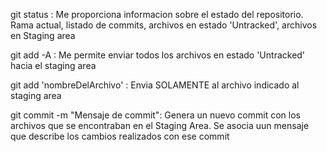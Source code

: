 git status : Me proporciona informacion sobre el estado del repositorio. Rama actual, listado de commits, archivos en estado 'Untracked', archivos en Staging area

git add -A : Me permite enviar todos los archivos en estado 'Untracked' hacia el staging area

git add 'nombreDelArchivo' : Envia SOLAMENTE al archivo indicado al staging area

git commit -m "Mensaje de commit": Genera un nuevo commit con los archivos que se encontraban en el Staging Area. Se asocia uun mensaje que describe los cambios realizados con ese commit
